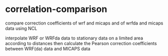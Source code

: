 # correlation-comparison
compare correction coefficients of wrf and micaps and of wrfda and micaps data using NCL

interpolate WRF or WRFda data to stationary data on a limited area according to distances
then calculate the Pearson correction coefficients between WRF(da) data and MICAPS data

